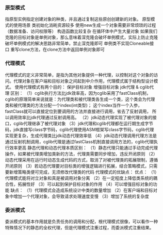 
### 原型模式
指原型实例指定创建对象的种类，并且通过复制这些原创创建新的对象。
原型模式的使用场景
    类初始化消耗资源较多
    使用new生成一个对象需要非常烦琐的过程（数据准备、访问权限等）
    构造函数比较复杂
    在循环体中产生大量对象
如果我们克隆的目标对象是单例对象，那么意味着深克隆会破坏单例模式，实际上防止克隆破坏单例模式的解决思路非常简单，禁止深克隆即可
    单例类不实现Cloneable接口
    重写clone方法，在clone方法中返回单例对象即可
    
    
### 代理模式
代理模式的定义非常简单，是指为其他对象提供一种代理，以控制对这个对象的访问。代理对象在客户端和目标对象之间起到中介作用，代理模式属于结构型设计模式。
使用代理模式有两个目的：
    保护目标对象
    增强目标对象
jdk代理 & cglib代理 区别：
    （1）cglib执行方法比jdk效率高，因为cglib采用了fastClass机制，
        cglib的原理简单来说就是：为代理类和被代理类各生成一个类，这个类会为代理类和被代理类的方法分配一个index(int类型)；
        这个index当作一个入参，fastClass就可以直接定位到要调用的方法并直接进行调用，省去了反射调用，
        所以调用效率比jdk代理通过反射调用高。
    （2）jdk动态代理实现了被代理对象的接口，cglib代理继承了被代理对象
    （3）jdk代理和cglib代理都在运行期生成字节码，jdk直接写class字节码，cglib代理使用ASM框架写class字节码，cglib代理实现更复杂，生成代理类比jdk动态代理效率低
    （4）jdk动态代理调用代理方法是通过反射机制调用，cglib代理是通过fastClass机制直接调用方法的，cglib代理执行效率更高
静态代理和动态代理本质区别：
    （1）静态代理只能通过手动完成代理操作，如果被代理类增加类新的方法，代理类需要同步增加，违反开闭原则
    （2）动态代理采用在运行时动态生成代码的方式，取消了对被代理类的拓展限制，遵循开闭原则
    （3）若动态代理要对目标类的增强逻辑进行拓展，结合策略模式，只需要新增策略类便可完成，无须修改代理类的代码
代理模式的优缺点：
    优点：
        （1）代理模式能将对立对象和真是被调用对象分离
        （2）在一定程度上降低类系统的耦合性，拓展性好
        （3）可以起到保护目标对象的作用
        （4）可以增强目标对象的功能
    缺点：
        （1）代理模式会造成系统设计中类的数量增加
        （2）在客户端和目标对象中增加一个代理对象，会导致请求处理速度变慢
        （3）增加了系统的复杂度
### 委派模式
委派模式的基本作用就是负责任务的调用和分配，根代理模式很像，可以看作一种特殊情况下的静态的全权代理，但是代理模式注重过程，而委派模式注重结果。
    